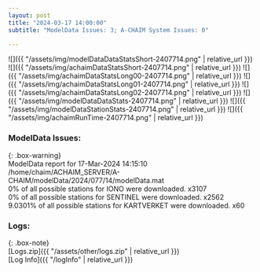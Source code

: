 ```yaml
---
layout: post
title: "2024-03-17 14:00:00"
subtitle: "ModelData Issues: 3; A-CHAIM System Issues: 0"

---
```


![]({{ "/assets/img/modelDataDataStatsShort-2407714.png" | relative_url }})
![]({{ "/assets/img/achaimDataStatsShort-2407714.png" | relative_url }})
![]({{ "/assets/img/achaimDataStatsLong00-2407714.png" | relative_url }})
![]({{ "/assets/img/achaimDataStatsLong01-2407714.png" | relative_url }})
![]({{ "/assets/img/achaimDataStatsLong02-2407714.png" | relative_url }})
![]({{ "/assets/img/modelDataDataStats-2407714.png" | relative_url }})
![]({{ "/assets/img/modelDataStationStats-2407714.png" | relative_url }})
![]({{ "/assets/img/achaimRunTime-2407714.png" | relative_url }})


### ModelData Issues:  
  
{: .box-warning}  
 ModelData report for 17-Mar-2024 14:15:10   
 /home/chaim/ACHAIM_SERVER/A-CHAIM/modelData/2024/077/14/modelData.mat   
 0% of all possible stations for IONO were downloaded. x3107   
 0% of all possible stations for SENTINEL were downloaded. x2562   
 9.0301% of all possible stations for KARTVERKET were downloaded. x60   
  


### Logs:  
  
{: .box-note}  
[Logs.zip]({{ "/assets/other/logs.zip" | relative_url }})  
[Log Info]({{ "/logInfo" | relative_url }})  
